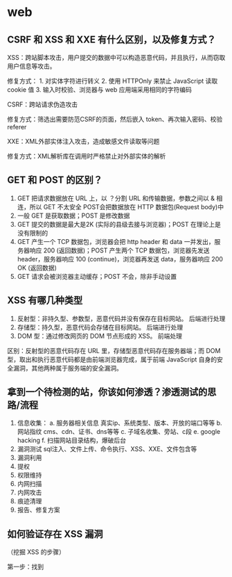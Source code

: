 # web
## CSRF 和 XSS 和 XXE 有什么区别，以及修复方式？

XSS：跨站脚本攻击，用户提交的数据中可以构造恶意代码，并且执行，从而窃取用户信息等攻击。

修复方式：
	1. 对实体字符进行转义
	2. 使用 HTTPOnly 来禁止 JavaScript 读取 cookie 值
	3. 输入时校验、浏览器与 web 应用端采用相同的字符编码


CSRF：跨站请求伪造攻击

修复方式：筛选出需要防范CSRF的页面，然后嵌入 token、再次输入密码、校验 referer


XXE：XML外部实体注入攻击，造成敏感文件读取等问题

修复方式：XML解析库在调用时严格禁止对外部实体的解析



## GET 和 POST 的区别？

1. GET 把请求数据放在 URL 上，以 ？分割 URL 和传输数据，参数之间以 & 相连，所以 GET 不太安全
	POST会把数据放在 HTTP 数据包(Request body)中
2. 一般 GET 是获取数据；POST 是修改数据
3. GET 提交的数据是最大是2K (实际的县级去接与浏览器)；POST 在理论上是没有限制的
4. GET 产生一个 TCP 数据包，浏览器会把 http header 和 data 一并发出，服务器响应 200 (返回数据)；POST 产生两个 TCP 数据包，浏览器先发送 header，服务器响应 100 (continue)，浏览器再发送 data，服务器响应 200 OK (返回数据)
5. GET 请求会被浏览器主动缓存；POST 不会，除非手动设置



## XSS 有哪几种类型

1. 反射型：非持久型、参数型，恶意代码并没有保存在目标网站。 后端进行处理
2. 存储型：持久型，恶意代码会存储在目标网站。 后端进行处理
3. DOM 型：通过修改网页的 DOM 节点形成的 XSS。 前端处理

区别：反射型的恶意代码存在 URL 里，存储型恶意代码存在服务器端；而 DOM 型，取出和执行恶意代码都是由前端浏览器完成，属于前端 JavaScript 自身的安全漏洞，其他两种属于服务端的安全漏洞。


## 拿到一个待检测的站，你该如何渗透？渗透测试的思路/流程

1. 信息收集：
	a. 服务器相关信息
			真实ip、系统类型、版本、开放的端口等等
	b. 网站指纹
			cms、cdn、证书、dns等等
	c. 子域名收集、旁站、c段
	e. google hacking
	f. 扫描网站目录结构，爆破后台
2. 漏洞测试
	sql注入、文件上传、命令执行、XSS、XXE、文件包含等
3. 漏洞利用
4. 提权
5. 权限维持
6. 内网扫描
7. 内网攻击
8. 痕迹清理
9. 报告、修复方案


## 如何验证存在 XSS 漏洞

（挖掘 XSS 的步骤）

第一步：找到